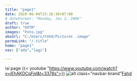 ```yaml
---
title: "page1"
date: 2020-06-04T15:16:38+07:00
# dateFormat: "Monday, Jan 2, 2006"
draft: true
author: "DXTR"
images: "Foto.jpg"
absUrl: "C:/Users/Fahd/Pictures .image"
permaLink: "/.title"
home: "page1"
nav: ["ada","lagi"]

---
```

isi page
{{< youtube "https://www.youtube.com/watch?v=jEhAKDCqFqI&t=3378s">}}
![alt class="navbar-brand"](https://lh3.googleusercontent.com/fqYJHtyzZzA4vacRzeJoB93QNvA5-mvR-8UB5oVLxdYDSTpfLp_KgYD4IqVGJUgFEJo)[Fahd](https://www.linkedin.com/in/mohammad-fahd-51584415a/)